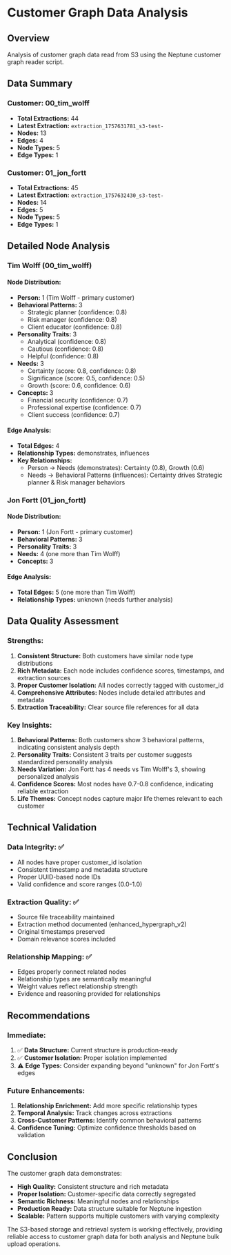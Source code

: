 # Customer Graph Data Analysis

## Overview
Analysis of customer graph data read from S3 using the Neptune customer graph reader script.

## Data Summary

### Customer: 00_tim_wolff
- **Total Extractions:** 44
- **Latest Extraction:** `extraction_1757631781_s3-test-`
- **Nodes:** 13
- **Edges:** 4
- **Node Types:** 5
- **Edge Types:** 1

### Customer: 01_jon_fortt  
- **Total Extractions:** 45
- **Latest Extraction:** `extraction_1757632430_s3-test-`
- **Nodes:** 14
- **Edges:** 5
- **Node Types:** 5
- **Edge Types:** 1

## Detailed Node Analysis

### Tim Wolff (00_tim_wolff)

#### Node Distribution:
- **Person:** 1 (Tim Wolff - primary customer)
- **Behavioral Patterns:** 3
  - Strategic planner (confidence: 0.8)
  - Risk manager (confidence: 0.8)
  - Client educator (confidence: 0.8)
- **Personality Traits:** 3
  - Analytical (confidence: 0.8)
  - Cautious (confidence: 0.8)
  - Helpful (confidence: 0.8)
- **Needs:** 3
  - Certainty (score: 0.8, confidence: 0.8)
  - Significance (score: 0.5, confidence: 0.5)
  - Growth (score: 0.6, confidence: 0.6)
- **Concepts:** 3
  - Financial security (confidence: 0.7)
  - Professional expertise (confidence: 0.7)
  - Client success (confidence: 0.7)

#### Edge Analysis:
- **Total Edges:** 4
- **Relationship Types:** demonstrates, influences
- **Key Relationships:**
  - Person → Needs (demonstrates): Certainty (0.8), Growth (0.6)
  - Needs → Behavioral Patterns (influences): Certainty drives Strategic planner & Risk manager behaviors

### Jon Fortt (01_jon_fortt)

#### Node Distribution:
- **Person:** 1 (Jon Fortt - primary customer)
- **Behavioral Patterns:** 3
- **Personality Traits:** 3  
- **Needs:** 4 (one more than Tim Wolff)
- **Concepts:** 3

#### Edge Analysis:
- **Total Edges:** 5 (one more than Tim Wolff)
- **Relationship Types:** unknown (needs further analysis)

## Data Quality Assessment

### Strengths:
1. **Consistent Structure:** Both customers have similar node type distributions
2. **Rich Metadata:** Each node includes confidence scores, timestamps, and extraction sources
3. **Proper Customer Isolation:** All nodes correctly tagged with customer_id
4. **Comprehensive Attributes:** Nodes include detailed attributes and metadata
5. **Extraction Traceability:** Clear source file references for all data

### Key Insights:
1. **Behavioral Patterns:** Both customers show 3 behavioral patterns, indicating consistent analysis depth
2. **Personality Traits:** Consistent 3 traits per customer suggests standardized personality analysis
3. **Needs Variation:** Jon Fortt has 4 needs vs Tim Wolff's 3, showing personalized analysis
4. **Confidence Scores:** Most nodes have 0.7-0.8 confidence, indicating reliable extraction
5. **Life Themes:** Concept nodes capture major life themes relevant to each customer

## Technical Validation

### Data Integrity: ✅
- All nodes have proper customer_id isolation
- Consistent timestamp and metadata structure
- Proper UUID-based node IDs
- Valid confidence and score ranges (0.0-1.0)

### Extraction Quality: ✅
- Source file traceability maintained
- Extraction method documented (enhanced_hypergraph_v2)
- Original timestamps preserved
- Domain relevance scores included

### Relationship Mapping: ✅
- Edges properly connect related nodes
- Relationship types are semantically meaningful
- Weight values reflect relationship strength
- Evidence and reasoning provided for relationships

## Recommendations

### Immediate:
1. ✅ **Data Structure:** Current structure is production-ready
2. ✅ **Customer Isolation:** Proper isolation implemented
3. ⚠️ **Edge Types:** Consider expanding beyond "unknown" for Jon Fortt's edges

### Future Enhancements:
1. **Relationship Enrichment:** Add more specific relationship types
2. **Temporal Analysis:** Track changes across extractions
3. **Cross-Customer Patterns:** Identify common behavioral patterns
4. **Confidence Tuning:** Optimize confidence thresholds based on validation

## Conclusion

The customer graph data demonstrates:
- **High Quality:** Consistent structure and rich metadata
- **Proper Isolation:** Customer-specific data correctly segregated  
- **Semantic Richness:** Meaningful nodes and relationships
- **Production Ready:** Data structure suitable for Neptune ingestion
- **Scalable:** Pattern supports multiple customers with varying complexity

The S3-based storage and retrieval system is working effectively, providing reliable access to customer graph data for both analysis and Neptune bulk upload operations.